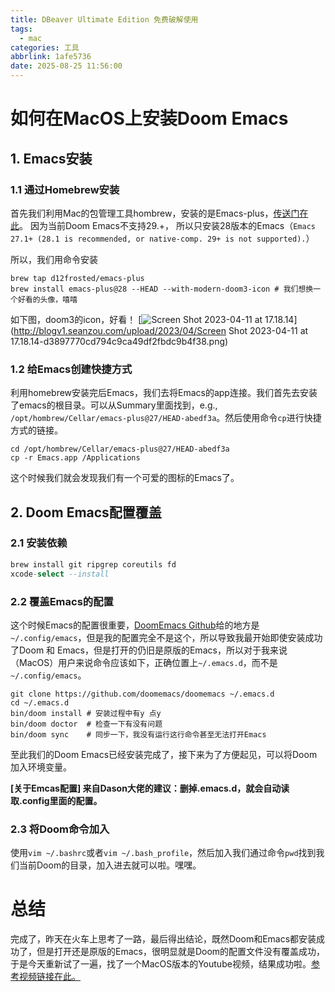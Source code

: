 ```yaml
---
title: DBeaver Ultimate Edition 免费破解使用
tags:
  - mac
categories: 工具
abbrlink: 1afe5736
date: 2025-08-25 11:56:00
---
```


# 如何在MacOS上安装Doom Emacs
## 1. Emacs安装

### 1.1 通过Homebrew安装

首先我们利用Mac的包管理工具hombrew，安装的是Emacs-plus，[传送门在此](https://blogv1.seanzou.com/archives/(https://github.com/d12frosted/homebrew-emacs-plus#emacs-28))。 因为当前Doom Emacs不支持29.+， 所以只安装28版本的Emacs（`Emacs 27.1+ (28.1 is recommended, or native-comp. 29+ is not supported).`）

所以，我们用命令安装

```SHELL
brew tap d12frosted/emacs-plus
brew install emacs-plus@28 --HEAD --with-modern-doom3-icon # 我们想换一个好看的头像，嘻嘻
```

如下图，doom3的icon，好看！
[![Screen Shot 2023-04-11 at 17.18.14](https://cdn.jsdelivr.net/gh/swimminghao/picture@main/img/2025/08/25/1W6D02.png)](http://blogv1.seanzou.com/upload/2023/04/Screen Shot 2023-04-11 at 17.18.14-d3897770cd794c9ca49df2fbdc9b4f38.png)

### 1.2 给Emacs创建快捷方式

利用homebrew安装完后Emacs，我们去将Emacs的app连接。我们首先去安装了emacs的根目录。可以从Summary里面找到，e.g., `/opt/hombrew/Cellar/emacs-plus@27/HEAD-abedf3a`。然后使用命令`cp`进行快捷方式的链接。

```SHELL
cd /opt/hombrew/Cellar/emacs-plus@27/HEAD-abedf3a
cp -r Emacs.app /Applications
```

这个时候我们就会发现我们有一个可爱的图标的Emacs了。

## 2. Doom Emacs配置覆盖

### 2.1 安装依赖

```sql
brew install git ripgrep coreutils fd
xcode-select --install
```

### 2.2 覆盖Emacs的配置

这个时候Emacs的配置很重要，[DoomEmacs Github](https://github.com/doomemacs/doomemacs#install)给的地方是`~/.config/emacs`，但是我的配置完全不是这个，所以导致我最开始即使安装成功了Doom 和 Emacs，但是打开的仍旧是原版的Emacs，所以对于我来说（MacOS）用户来说命令应该如下，正确位置上`~/.emacs.d`，而不是`~/.config/emacs`。

```SHELL
git clone https://github.com/doomemacs/doomemacs ~/.emacs.d
cd ~/.emacs.d
bin/doom install # 安装过程中有y 点y
bin/doom doctor  # 检查一下有没有问题
bin/doom sync    # 同步一下，我没有运行这行命令甚至无法打开Emacs
```

至此我们的Doom Emacs已经安装完成了，接下来为了方便起见，可以将Doom加入环境变量。

**[关于Emcas配置] 来自Dason大佬的建议：删掉.emacs.d，就会自动读取.config里面的配置。**

### 2.3 将Doom命令加入

使用`vim ~/.bashrc`或者`vim ~/.bash_profile`，然后加入我们通过命令`pwd`找到我们当前Doom的目录，加入进去就可以啦。嘿嘿。

# 总结

完成了，昨天在火车上思考了一路，最后得出结论，既然Doom和Emacs都安装成功了，但是打开还是原版的Emacs，很明显就是Doom的配置文件没有覆盖成功，于是今天重新试了一遍，找了一个MacOS版本的Youtube视频，结果成功啦。[参考视频链接在此。](https://www.youtube.com/watch?v=eyYxuIGF8-g)